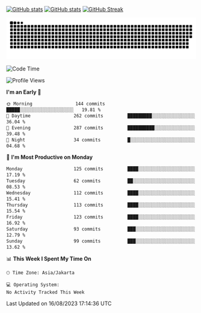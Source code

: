 [![GitHub stats](https://github-readme-stats.vercel.app/api?username=aurelioklv&card_width=500&show_icons=true&rank_icon=github&theme=solarized-dark#gh-dark-mode-only)](https://github.com/anuraghazra/github-readme-stats#gh-dark-mode-only)
[![GitHub stats](https://github-readme-stats.vercel.app/api?username=aurelioklv&card_width=500&show_icons=true&rank_icon=github&theme=buefy#gh-light-mode-only)](https://github.com/anuraghazra/github-readme-stats#gh-light-mode-only)
[![GitHub Streak](https://streak-stats.demolab.com/?user=aurelioklv&card_width=336&theme=solarized-dark)](https://git.io/streak-stats)

<picture>
  <source media="(prefers-color-scheme: dark)" srcset="https://raw.githubusercontent.com/aurelioklv/aurelioklv/snake-output/github-contribution-grid-snake-dark.svg">
  <source media="(prefers-color-scheme: light)" srcset="https://raw.githubusercontent.com/aurelioklv/aurelioklv/snake-output/github-contribution-grid-snake.svg">
  <img alt="github contribution grid snake animation" src="https://raw.githubusercontent.com/aurelioklv/aurelioklv/snake-output/github-contribution-grid-snake.svg">
</picture>

<!--START_SECTION:waka-->
![Code Time](http://img.shields.io/badge/Code%20Time-127%20hrs%2034%20mins-blue)

![Profile Views](http://img.shields.io/badge/Profile%20Views-0-blue)

**I'm an Early 🐤** 

```text
🌞 Morning                144 commits         █████░░░░░░░░░░░░░░░░░░░░   19.81 % 
🌆 Daytime                262 commits         █████████░░░░░░░░░░░░░░░░   36.04 % 
🌃 Evening                287 commits         ██████████░░░░░░░░░░░░░░░   39.48 % 
🌙 Night                  34 commits          █░░░░░░░░░░░░░░░░░░░░░░░░   04.68 % 
```
📅 **I'm Most Productive on Monday** 

```text
Monday                   125 commits         ████░░░░░░░░░░░░░░░░░░░░░   17.19 % 
Tuesday                  62 commits          ██░░░░░░░░░░░░░░░░░░░░░░░   08.53 % 
Wednesday                112 commits         ████░░░░░░░░░░░░░░░░░░░░░   15.41 % 
Thursday                 113 commits         ████░░░░░░░░░░░░░░░░░░░░░   15.54 % 
Friday                   123 commits         ████░░░░░░░░░░░░░░░░░░░░░   16.92 % 
Saturday                 93 commits          ███░░░░░░░░░░░░░░░░░░░░░░   12.79 % 
Sunday                   99 commits          ███░░░░░░░░░░░░░░░░░░░░░░   13.62 % 
```


📊 **This Week I Spent My Time On** 

```text
🕑︎ Time Zone: Asia/Jakarta

💻 Operating System: 
No Activity Tracked This Week
```


 Last Updated on 16/08/2023 17:14:36 UTC
<!--END_SECTION:waka-->
